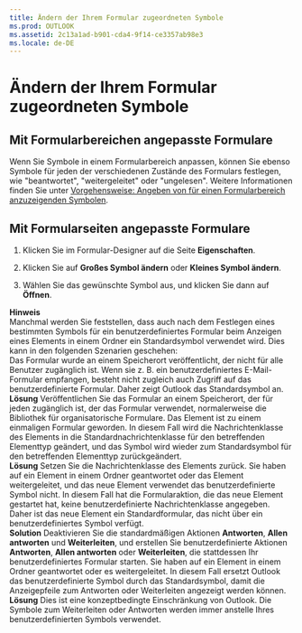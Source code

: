 ```yaml
---
title: Ändern der Ihrem Formular zugeordneten Symbole
ms.prod: OUTLOOK
ms.assetid: 2c13a1ad-b901-cda4-9f14-ce3357ab98e3
ms.locale: de-DE
---
```



# Ändern der Ihrem Formular zugeordneten Symbole


 


## Mit Formularbereichen angepasste Formulare

Wenn Sie Symbole in einem Formularbereich anpassen, können Sie ebenso Symbole für jeden der verschiedenen Zustände des Formulars festlegen, wie "beantwortet", "weitergeleitet" oder "ungelesen". Weitere Informationen finden Sie unter  [Vorgehensweise: Angeben von für einen Formularbereich anzuzeigenden Symbolen](specify-icons-to-be-displayed-for-a-form-region.md).
 

 

## Mit Formularseiten angepasste Formulare


1. Klicken Sie im Formular-Designer auf die Seite  **Eigenschaften**.
    
 
2. Klicken Sie auf  **Großes Symbol ändern** oder **Kleines Symbol ändern**.
    
 
3. Wählen Sie das gewünschte Symbol aus, und klicken Sie dann auf  **Öffnen**.
    
 

 **Hinweis**   <BR/>Manchmal werden Sie feststellen, dass auch nach dem Festlegen eines bestimmten Symbols für ein benutzerdefiniertes Formular beim Anzeigen eines Elements in einem Ordner ein Standardsymbol verwendet wird. Dies kann in den folgenden Szenarien geschehen: <BR/>Das Formular wurde an einem Speicherort veröffentlicht, der nicht für alle Benutzer zugänglich ist. Wenn sie z. B. ein benutzerdefiniertes E-Mail-Formular empfangen, besteht nicht zugleich auch Zugriff auf das benutzerdefinierte Formular. Daher zeigt Outlook das Standardsymbol an. <BR/>**Lösung** Veröffentlichen Sie das Formular an einem Speicherort, der für jeden zugänglich ist, der das Formular verwendet, normalerweise die Bibliothek für organisatorische Formulare. Das Element ist zu einem einmaligen Formular geworden. In diesem Fall wird die Nachrichtenklasse des Elements in die Standardnachrichtenklasse für den betreffenden Elementtyp geändert, und das Symbol wird wieder zum Standardsymbol für den betreffenden Elementtyp zurückgeändert. <BR/>**Lösung** Setzen Sie die Nachrichtenklasse des Elements zurück. Sie haben auf ein Element in einem Ordner geantwortet oder das Element weitergeleitet, und das neue Element verwendet das benutzerdefinierte Symbol nicht. In diesem Fall hat die Formularaktion, die das neue Element gestartet hat, keine benutzerdefinierte Nachrichtenklasse angegeben. Daher ist das neue Element ein Standardformular, das nicht über ein benutzerdefiniertes Symbol verfügt. <BR/>**Solution** Deaktivieren Sie die standardmäßigen Aktionen **Antworten**,  **Allen antworten** und **Weiterleiten**, und erstellen Sie benutzerdefinierte Aktionen  **Antworten**,  **Allen antworten** oder **Weiterleiten**, die stattdessen Ihr benutzerdefiniertes Formular starten.  Sie haben auf ein Element in einem Ordner geantwortet oder es weitergeleitet. In diesem Fall ersetzt Outlook das benutzerdefinierte Symbol durch das Standardsymbol, damit die Anzeigepfeile zum Antworten oder Weiterleiten angezeigt werden können. <BR/>**Lösung** Dies ist eine konzeptbedingte Einschränkung von Outlook. Die Symbole zum Weiterleiten oder Antworten werden immer anstelle Ihres benutzerdefinierten Symbols verwendet.
 


